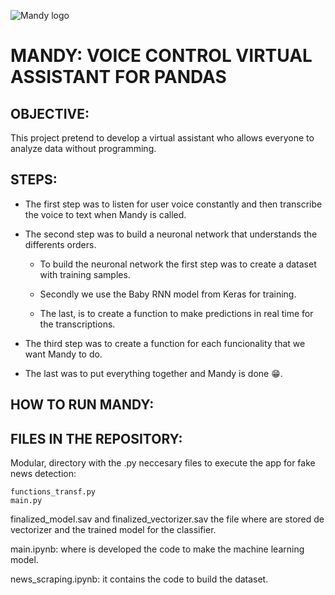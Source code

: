 ![Mandy logo](https://i.imgur.com/SSWdYJL.jpg)


# MANDY: VOICE CONTROL VIRTUAL ASSISTANT FOR PANDAS


## OBJECTIVE:

This project pretend to develop a virtual assistant who allows everyone to analyze data without programming.



## STEPS:

- The first step was to listen for user voice constantly and then transcribe the voice to text when Mandy is called.

- The second step was to build a neuronal network that understands the differents orders.
    
    - To build the neuronal network the first step was to create a dataset with training samples.
    
    - Secondly we use the Baby RNN model from Keras for training.
    
    - The last, is to create a function to make predictions in real time for the transcriptions.
 
- The third step was to create a function for each funcionality that we want Mandy to do.

- The last was to put everything together and Mandy is done 😁.



## HOW TO RUN MANDY:



## FILES IN THE REPOSITORY:

Modular, directory with the .py neccesary files to execute the app for fake news detection:

	functions_transf.py
	main.py

finalized_model.sav and finalized_vectorizer.sav the file where are stored de vectorizer and the trained model  for the classifier.

main.ipynb: where is developed the code to make the machine learning model.

news_scraping.ipynb: it contains the code to build the dataset.
